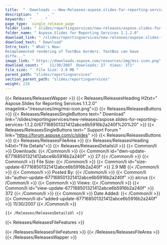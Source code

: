 ```yaml
---
title:  "  Downloads ---New-Releases-aspose.slides-for-reporting-services-1.1.2.0 . " 
description:  "    . " 
keywords:  "    . " 
page_type:  single_release_page
folder_link: " slides/reportingservices/new-releases/aspose.slides-for-reporting-services-1.1.2.0/"
folder_name: " Aspose.Slides for Reporting Services 1.1.2.0"
download_link: " /slides/reportingservices/new-releases/aspose.slides-for-reporting-services-1.1.2.0/677168501321412abce6b5916b2a240f"
download_text: " Download"
Intro_text: " What's New:
Reimplemented rendering of TextBox borders. TextBox can have
diffe..."
image_link: " https://downloads.aspose.com/resources/img/msi-icon.png"
download_count: "   11/30/2007  Downloads: 27  Views: 371"
file_size: "  File Size: 2.9 MB "
parent_path: "slides/reportingservices"
section_parent_path: "slides/reportingservices"
weight: 218 
---
```


{{< Releases/ReleasesWapper >}}
  {{< Releases/ReleasesHeading H2txt=" Aspose.Slides for Reporting Services 1.1.2.0" imagelink="/resources/img/msi-icon.png">}}
  {{< Releases/ReleasesButtons >}}
    {{< Releases/ReleasesSingleButtons text=" Download" link="/slides/reportingservices/new-releases/aspose.slides-for-reporting-services-1.1.2.0/677168501321412abce6b5916b2a240f%20%20" >}}
    {{< Releases/ReleasesSingleButtons text=" Support Forum " link="https://forum.aspose.com/c/slides" >}}
  {{< Releases/ReleasesButtons >}}
  {{< Releases/ReleasesFileArea >}}
    {{< Releases/ReleasesHeading h4txt="File Details">}}
    {{< Releases/ReleasesDetailsUl >}}
            {{< Common/li  >}} Downloads: {{< /Common/li >}} 
      {{< Common/li id="dwn-update-677168501321412abce6b5916b2a240f" >}} 27 {{< /Common/li >}} 
      {{< Common/li  >}} File Size: {{< /Common/li >}} 
      {{< Common/li id="size-update-677168501321412abce6b5916b2a240f" >}} 2.9 MB {{< /Common/li >}} 
      {{< Common/li  >}} Posted By: {{< /Common/li >}} 
      {{< Common/li id="author-update-677168501321412abce6b5916b2a240f" >}} alcrus {{< /Common/li >}} 
      {{< Common/li  >}} Views: {{< /Common/li >}} 
      {{< Common/li id="view-update-677168501321412abce6b5916b2a240f" >}} 372 {{< /Common/li >}} 
      {{< Common/li  >}} Date Added: {{< /Common/li >}} 
      {{< Common/li id="added-update-677168501321412abce6b5916b2a240f" >}} 11/30/2007 {{< /Common/li >}} 

    {{< /Releases/ReleasesDetailsUl >}}

  {{< Releases/ReleasesFileFeatures >}}
      
  {{< /Releases/ReleasesFileFeatures >}}
 {{< /Releases/ReleasesFileArea >}}
{{< /Releases/ReleasesWapper >}}


